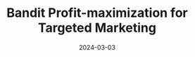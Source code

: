 ---
title: 'Bandit Profit-maximization for Targeted Marketing'
excerpt: '**Joon Suk Huh**, Ellen Vitercik, Kirthevasan Kandasamy, *Under review*, 2024.'
collection: publications
link: 'https://arxiv.org/pdf/2403.01361.pdf'
date: 2024-03-03
---